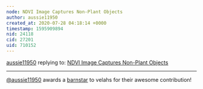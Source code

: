 ```yaml
---
node: NDVI Image Captures Non-Plant Objects
author: aussie11950
created_at: 2020-07-28 04:18:14 +0000
timestamp: 1595909894
nid: 24118
cid: 27201
uid: 710152
---
```




[aussie11950](../profile/aussie11950) replying to: [NDVI Image Captures Non-Plant Objects](../notes/velahs/07-08-2020/ndvi-image-captures-non-plant-objects)

----
[@aussie11950](/profile/aussie11950) awards a <a href="//publiclab.org/wiki/barnstars">barnstar</a> to velahs for their awesome contribution!